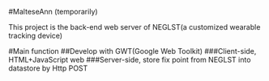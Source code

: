 #MalteseAnn (temporarily)

This project is the back-end web server of NEGLST(a customized wearable tracking device)

#Main function
##Develop with GWT(Google Web Toolkit)
###Client-side, HTML+JavaScript web
###Server-side, store fix point from NEGLST into datastore by Http POST
